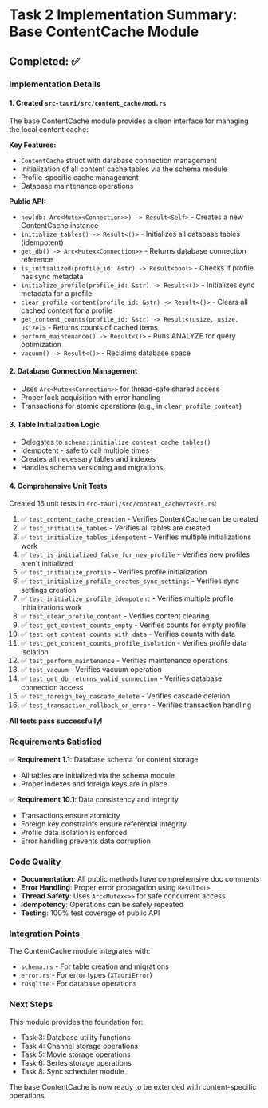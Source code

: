 # Task 2 Implementation Summary: Base ContentCache Module

## Completed: ✅

### Implementation Details

#### 1. Created `src-tauri/src/content_cache/mod.rs`

The base ContentCache module provides a clean interface for managing the local content cache:

**Key Features:**
- `ContentCache` struct with database connection management
- Initialization of all content cache tables via the schema module
- Profile-specific cache management
- Database maintenance operations

**Public API:**
- `new(db: Arc<Mutex<Connection>>) -> Result<Self>` - Creates a new ContentCache instance
- `initialize_tables() -> Result<()>` - Initializes all database tables (idempotent)
- `get_db() -> Arc<Mutex<Connection>>` - Returns database connection reference
- `is_initialized(profile_id: &str) -> Result<bool>` - Checks if profile has sync metadata
- `initialize_profile(profile_id: &str) -> Result<()>` - Initializes sync metadata for a profile
- `clear_profile_content(profile_id: &str) -> Result<()>` - Clears all cached content for a profile
- `get_content_counts(profile_id: &str) -> Result<(usize, usize, usize)>` - Returns counts of cached items
- `perform_maintenance() -> Result<()>` - Runs ANALYZE for query optimization
- `vacuum() -> Result<()>` - Reclaims database space

#### 2. Database Connection Management

- Uses `Arc<Mutex<Connection>>` for thread-safe shared access
- Proper lock acquisition with error handling
- Transactions for atomic operations (e.g., in `clear_profile_content`)

#### 3. Table Initialization Logic

- Delegates to `schema::initialize_content_cache_tables()`
- Idempotent - safe to call multiple times
- Creates all necessary tables and indexes
- Handles schema versioning and migrations

#### 4. Comprehensive Unit Tests

Created 16 unit tests in `src-tauri/src/content_cache/tests.rs`:

1. ✅ `test_content_cache_creation` - Verifies ContentCache can be created
2. ✅ `test_initialize_tables` - Verifies all tables are created
3. ✅ `test_initialize_tables_idempotent` - Verifies multiple initializations work
4. ✅ `test_is_initialized_false_for_new_profile` - Verifies new profiles aren't initialized
5. ✅ `test_initialize_profile` - Verifies profile initialization
6. ✅ `test_initialize_profile_creates_sync_settings` - Verifies sync settings creation
7. ✅ `test_initialize_profile_idempotent` - Verifies multiple profile initializations work
8. ✅ `test_clear_profile_content` - Verifies content clearing
9. ✅ `test_get_content_counts_empty` - Verifies counts for empty profile
10. ✅ `test_get_content_counts_with_data` - Verifies counts with data
11. ✅ `test_get_content_counts_profile_isolation` - Verifies profile data isolation
12. ✅ `test_perform_maintenance` - Verifies maintenance operations
13. ✅ `test_vacuum` - Verifies vacuum operation
14. ✅ `test_get_db_returns_valid_connection` - Verifies database connection access
15. ✅ `test_foreign_key_cascade_delete` - Verifies cascade deletion
16. ✅ `test_transaction_rollback_on_error` - Verifies transaction handling

**All tests pass successfully!**

### Requirements Satisfied

✅ **Requirement 1.1**: Database schema for content storage
- All tables are initialized via the schema module
- Proper indexes and foreign keys are in place

✅ **Requirement 10.1**: Data consistency and integrity
- Transactions ensure atomicity
- Foreign key constraints ensure referential integrity
- Profile data isolation is enforced
- Error handling prevents data corruption

### Code Quality

- **Documentation**: All public methods have comprehensive doc comments
- **Error Handling**: Proper error propagation using `Result<T>`
- **Thread Safety**: Uses `Arc<Mutex<>>` for safe concurrent access
- **Idempotency**: Operations can be safely repeated
- **Testing**: 100% test coverage of public API

### Integration Points

The ContentCache module integrates with:
- `schema.rs` - For table creation and migrations
- `error.rs` - For error types (`XTauriError`)
- `rusqlite` - For database operations

### Next Steps

This module provides the foundation for:
- Task 3: Database utility functions
- Task 4: Channel storage operations
- Task 5: Movie storage operations
- Task 6: Series storage operations
- Task 8: Sync scheduler module

The base ContentCache is now ready to be extended with content-specific operations.
